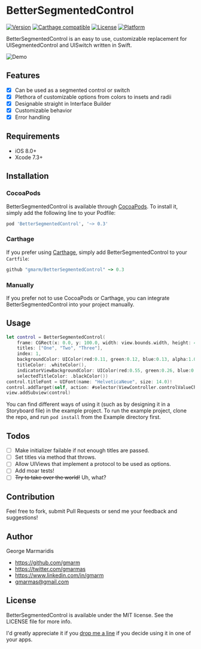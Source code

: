# BetterSegmentedControl

[![Version](https://img.shields.io/cocoapods/v/BetterSegmentedControl.svg?style=flat)](http://cocoapods.org/pods/BetterSegmentedControl)
[![Carthage compatible](https://img.shields.io/badge/Carthage-compatible-4BC51D.svg?style=flat)](https://github.com/Carthage/Carthage)
[![License](https://img.shields.io/cocoapods/l/BetterSegmentedControl.svg?style=flat)](http://cocoapods.org/pods/BetterSegmentedControl)
[![Platform](https://img.shields.io/cocoapods/p/BetterSegmentedControl.svg?style=flat)](http://cocoapods.org/pods/BetterSegmentedControl)

BetterSegmentedControl is an easy to use, customizable replacement for UISegmentedControl and UISwitch written in Swift.

![Demo](https://media.giphy.com/media/3oGRFxAEaoAAjqnZ6g/giphy.gif)

## Features

- [x] Can be used as a segmented control or switch
- [x] Plethora of customizable options from colors to insets and radii
- [x] Designable straight in Interface Builder
- [x] Customizable behavior
- [x] Error handling

## Requirements

- iOS 8.0+
- Xcode 7.3+

## Installation

### CocoaPods

BetterSegmentedControl is available through [CocoaPods](http://cocoapods.org). To install
it, simply add the following line to your Podfile:

```ruby
pod 'BetterSegmentedControl', '~> 0.3'
```

### Carthage

If you prefer using [Carthage](https://github.com/Carthage/Carthage), simply add BetterSegmentedControl to your `Cartfile`:

```ruby
github "gmarm/BetterSegmentedControl" ~> 0.3
```

### Manually

If you prefer not to use CocoaPods or Carthage, you can integrate BetterSegmentedControl into your project manually.

## Usage

```swift
let control = BetterSegmentedControl(
    frame: CGRect(x: 0.0, y: 100.0, width: view.bounds.width, height: 44.0),
    titles: ["One", "Two", "Three"],
    index: 1,
    backgroundColor: UIColor(red:0.11, green:0.12, blue:0.13, alpha:1.00),
    titleColor: .whiteColor(),
    indicatorViewBackgroundColor: UIColor(red:0.55, green:0.26, blue:0.86, alpha:1.00),
    selectedTitleColor: .blackColor())
control.titleFont = UIFont(name: "HelveticaNeue", size: 14.0)!
control.addTarget(self, action: #selector(ViewController.controlValueChanged(_:)), forControlEvents: .ValueChanged)
view.addSubview(control)
```
You can find different ways of using it (such as by designing it in a Storyboard file) in the example project. To run the example project, clone the repo, and run `pod install` from the Example directory first.

## Todos

- [ ] Make initializer failable if not enough titles are passed.
- [ ] Set titles via method that throws.
- [ ] Allow UIViews that implement a protocol to be used as options.
- [ ] Add moar tests!
- [ ] ~~Try to take over the world!~~ Uh, what?

## Contribution

Feel free to fork, submit Pull Requests or send me your feedback and suggestions!

## Author

George Marmaridis

- https://github.com/gmarm
- https://twitter.com/gmarmas
- https://www.linkedin.com/in/gmarm
- gmarmas@gmail.com

## License

BetterSegmentedControl is available under the MIT license. See the LICENSE file for more info.

I'd greatly appreciate it if you [drop me a line](https://twitter.com/gmarmas) if you decide using it in one of your apps.
